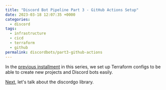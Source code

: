 ```yaml
---
title: "Discord Bot Pipeline Part 3 - GitHub Actions Setup"
date: 2023-03-18 12:07:35 +0000
categories:
  - discord
tags:
  - infrastructure
  - cicd
  - terraform
  - github
permalink: discordbots/part3-github-actions
---
```


In the [previous installment](part2-terraform) in this series, we set up
Terraform configs to be able to create new projects and Discord bots easily.

[Next](part4-discordgo), let's talk about the discordgo library.

